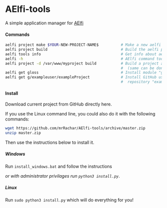 # AElfi-tools
A simple application manager for [AElfi](https://github.com/mrRachar/AElfi)

#### Commands
```bash
aelfi project make $YOUR-NEW-PROJECT-NAME$          # Make a new aelfi web-app from AElfi version 0.3.1
aelfi project build                                 # Build the aelfi project (in the cwd)
aelfi tools info                                    # Get info about aelfi
aelfi -h                                            # AElfi command tool help
aelfi project -d /var/www/myproject build           # Build a project at the given directory 
                                                    #  (same can be done with make)
aelfi get gloss                                     # Install module "gloss"
aelfi get g/exampleuser/exampleProject              # Install GitHub user "exampleuser"'s
                                                    #  repository "exampleProject" as a module
```

#### Install
Download current project from GitHub directly here.
 
If you use the Linux command line, you could also do it with the following commands:
```bash
wget https://github.com/mrRachar/AElfi-tools/archive/master.zip
unzip master.zip
```

Then use the instructions below to install it.


##### Windows
Run `install_windows.bat` and follow the instructions

*or with administrator privilages run `python3 install.py`*.

##### Linux
Run `sudo python3 install.py` which will do everything for you!

